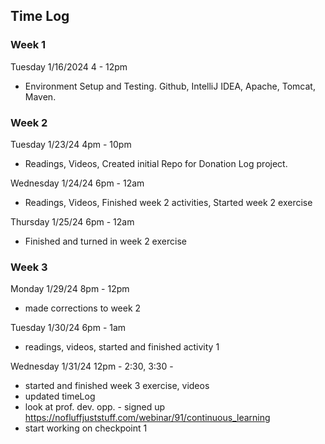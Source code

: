 ## Time Log

### Week 1

Tuesday 1/16/2024 4 - 12pm

-   Environment Setup and Testing. Github, IntelliJ IDEA, Apache, Tomcat, Maven.

### Week 2

Tuesday 1/23/24 4pm - 10pm

-   Readings, Videos, Created initial Repo for Donation Log project.

Wednesday 1/24/24 6pm - 12am

-   Readings, Videos, Finished week 2 activities, Started week 2 exercise

Thursday 1/25/24 6pm - 12am

-   Finished and turned in week 2 exercise

### Week 3

Monday 1/29/24 8pm - 12pm

-   made corrections to week 2

Tuesday 1/30/24 6pm - 1am

-   readings, videos, started and finished activity 1

Wednesday 1/31/24 12pm - 2:30, 3:30 - 

-   started and finished week 3 exercise, videos
-   updated timeLog
-   look at prof. dev. opp. - signed up https://nofluffjuststuff.com/webinar/91/continuous_learning
-   start working on checkpoint 1
